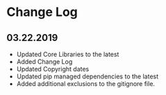 Change Log
==========

03.22.2019
----------
* Updated Core Libraries to the latest
* Added Change Log
* Updated Copyright dates
* Updated pip managed dependencies to the latest
* Added additional exclusions to the gitignore file.
